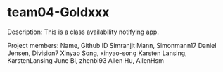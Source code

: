 # team04-Goldxxx

Description: This is a class availability notifying app. 

Project members:
Name, Github ID
Simranjit Mann, Simonmann17
Daniel Jensen, Division7
Xinyao Song, xinyao-song
Karsten Lansing, KarstenLansing
June Bi, zhenbi93
Allen Hu, AllenHsm
